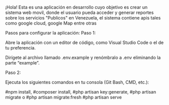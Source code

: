
¡Hola! Esta es una aplicación en desarrollo cuyo objetivo es crear un sistema web movil, donde el usuario pueda acceder  y generar reportes sobre los servicios  "Publicos" en Venezuela, el sistema contiene apis tales como google cloud, google Map entre otras 

Pasos para configurar la aplicación: Paso 1:

Abre la aplicación con un editor de código, como Visual Studio Code o el de tu preferencia.

Dirígete al archivo llamado .env.example y renómbralo a .env eliminando la parte “example”.

Paso 2:

Ejecuta los siguientes comandos en tu consola (Git Bash, CMD, etc.):

#npm install,
#composer install,
#php artisan key:generate,
#php artisan migrate o  #php artisan migrate:fresh
#php artisan serve

